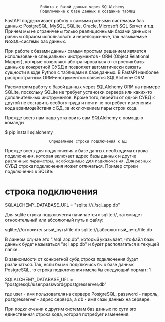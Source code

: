                     Работа с базой данных через SQLAlchemy
                    Подключение к базе данных и создание таблиц

FastAPI поддерживает работу с самыми разными системами баз данных: PostgreSQL, MySQL,
SQLite, Oracle, Microsoft SQL Server и т.д. Причем мы не ограничены только реалиционными 
базами данных и равным образом использовать и нереляционные, так называемые NoSQL-системы 
баз данных.

При работе с базами данных самым простым решением является использование специальных 
инструментов - ORM (Object Relational Mapper), которые позволяют абстрагироваться от 
строения базы данных в конкретной СУБД и позволяет автоматически связать сущности в коде
Python с таблицами в базе данных. В FastAPI наиболее распространным ORM-инструментом 
является SQLAlchemy ORM

Рассмотрим работу с базой данных через SQLAlchemy ORM на примере SQLite, поскольку SQLite
не требует установки сервера или каких-то дополнительных инструментов. Кроме того, 
перейти от одной СУБД к другой не составить особого труда и почти не потребует изменения
кода взаимодействия с БД, за исключением пары строк кода.

Прежде всего нам надо установить сам SQLAlchemy с помощью команды

$ pip install sqlalchemy

                        Определение строки подключения к БД

Прежде всего для подключения к базе данных необходима строка подключения, которая включает
адрес базы данных и другие различные параметры, необходимые для подключения. Для разных 
СУБД строка подключения может отличаться. Пример строки подключения к SQLite:
	
# строка подключения
SQLALCHEMY_DATABASE_URL = "sqlite:///./sql_app.db"

Для sqlite строка подключения начинается с sqlite://, затем идет относительный или 
абсолютный путь к файлу:
	
sqlite:///относительный_путь/file.db
sqlite:////абсолютный_путь/file.db

В данном случае это "./sql_app.db", который указывает, что файл базы данных будет называться "sql_app.db" и будет располагаться в текущей папке.

В зависимости от конкретной субд строка подключения будет различаться. Так, если бы мы подключись бы к базе данных PostgreSQL, то строка подключения имела бы следующий формат:
1
	
SQLALCHEMY_DATABASE_URL = "postgresql://user:password@postgresserver/db"

где user - имя пользователя на сервере PostgreSQL, password - пароль, postgresserver - адрес сервера, а db - имя базы данных на сервере.

При подключении к другим системам баз данных по сути это единственная строка кода, которая потребует изменения.
